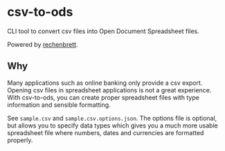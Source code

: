 # csv-to-ods

CLI tool to convert csv files into Open Document Spreadsheet files.

Powered by [rechenbrett](https://github.com/fwilhe2/rechenbrett).

## Why

Many applications such as online banking only provide a csv export.
Opening csv files in spreadsheet applications is not a great experience.
With csv-to-ods, you can create proper spreadsheet files with type information and sensible formatting.

See `sample.csv` and `sample.csv.options.json`.
The options file is optional, but allows you to specify data types which gives you a much more usable spreadsheet file where numbers, dates and currencies are formatted properly.
